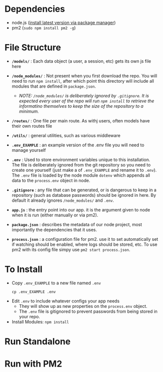 # Dependencies

- node.js ([install latest version via package manager](https://nodejs.org/en/download/package-manager/#debian-and-ubuntu-based-linux-distributions))
- pm2 (`sudo npm install pm2 -g`)


# File Structure

- **`/models/`** : Each data object (a user, a session, etc) gets its own js file here

- **`/node_modules/`** : Not present when you first download the repo. You will need to run `npm install`, after which point this directory will include all modules that are defined in `package.json`.
    - *NOTE: `/node_modules/` is deliberately ignored by `.gitignore`. It is expected every user of the repo will run `npm install` to retrieve the informatino themselves to keep the size of the repository to a minimum.*
    
- **`/routes/`** : One file per main route. As withj users, often models have their own routes file

- **`/utils/`** : general utilities, such as various middleware

- **`.env_EXAMPLE`** : an example version of the .env file you will need to manage yourself

- **`.env`** : Used to store environment variables unique to this installation. The file is deliberately ignored from the git repository so you need to create one yourself (just make a of `.env_EXAMPLE` and rename it to `.env`). The `.env` file is loaded by the node module `dotenv` which appends all data to the `process.env` object in node.

- **`.gitignore`** : any file that can be generated, or is dangerous to keep in a repository (such as database passwords) should be ignored in here. By default it already ignores `/node_modules/` and `.env`.

- **`app.js`** : the entry point into our app. it is the argument given to node when it is run (either manually or via pm2).

- **`package.json`** : describes the metadata of our node project, most importantly the dependencies that it uses.

- **`process.json`** : a configuration file for pm2. use it to set automatically set if watching should be enabled, where logs should be stored, etc. To use pm2 with its config file simpy use `pm2 start process.json`.


# To Install

- Copy `.env_EXAMPLE` to a new file named `.env`
  ````
  cp .env_EXAMPLE .env
  ````
- Edit `.env` to include whatever configs your app needs
  - They will show up as new properties on the `process.env` object.
  - The `.env` file is gitignored to prevent passwords from being stored in your repo.
- Install Modules: `npm install`


# Run Standalone



# Run with PM2
